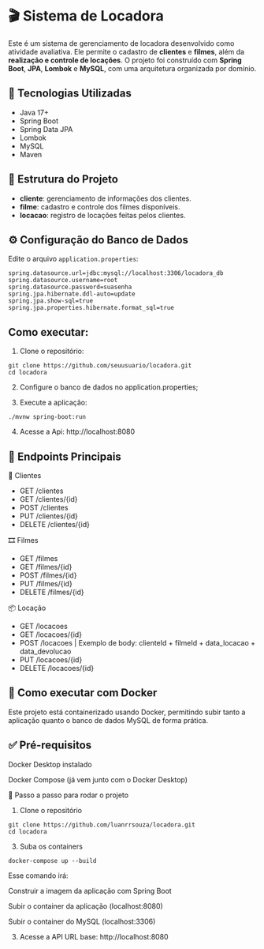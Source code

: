 # 🎬 Sistema de Locadora

Este é um sistema de gerenciamento de locadora desenvolvido como atividade avaliativa. Ele permite o cadastro de **clientes** e **filmes**, além da **realização e controle de locações**. O projeto foi construído com **Spring Boot**, **JPA**, **Lombok** e **MySQL**, com uma arquitetura organizada por domínio.

## 🚀 Tecnologias Utilizadas

- Java 17+
- Spring Boot
- Spring Data JPA
- Lombok
- MySQL
- Maven

## 📁 Estrutura do Projeto



- **cliente**: gerenciamento de informações dos clientes.
- **filme**: cadastro e controle dos filmes disponíveis.
- **locacao**: registro de locações feitas pelos clientes.

## ⚙️ Configuração do Banco de Dados

Edite o arquivo `application.properties`:

```properties
spring.datasource.url=jdbc:mysql://localhost:3306/locadora_db
spring.datasource.username=root
spring.datasource.password=suasenha
spring.jpa.hibernate.ddl-auto=update
spring.jpa.show-sql=true
spring.jpa.properties.hibernate.format_sql=true
```

## Como executar:

1. Clone o repositório:
```
git clone https://github.com/seuusuario/locadora.git
cd locadora
```

2. Configure o banco de dados no application.properties;

3. Execute a aplicação:
```
./mvnw spring-boot:run
```
4. Acesse a Api:
  http://localhost:8080

## 🔄 Endpoints Principais

📌 Clientes
- GET /clientes
- GET /clientes/{id}
- POST /clientes
- PUT /clientes/{id}
- DELETE /clientes/{id}

🎞️ Filmes
- GET /filmes
- GET /filmes/{id}
- POST /filmes/{id}
- PUT /filmes/{id}
- DELETE /filmes/{id}

📦 Locação
- GET /locacoes
- GET /locacoes/{id}
- POST /locacoes | Exemplo de body: clienteId + filmeId + data_locacao + data_devolucao
- PUT /locacoes/{id}
- DELETE /locacoes/{id}

## 🐳 Como executar com Docker
Este projeto está containerizado usando Docker, permitindo subir tanto a aplicação quanto o banco de dados MySQL de forma prática.

## ✅ Pré-requisitos
Docker Desktop instalado

Docker Compose (já vem junto com o Docker Desktop)

🚀 Passo a passo para rodar o projeto
1. Clone o repositório
```
git clone https://github.com/luanrrsouza/locadora.git
cd locadora
```
3. Suba os containers
```
docker-compose up --build
```
Esse comando irá:

Construir a imagem da aplicação com Spring Boot

Subir o container da aplicação (localhost:8080)

Subir o container do MySQL (localhost:3306)

3. Acesse a API
URL base: http://localhost:8080


 
